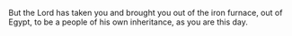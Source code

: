 But the Lord has taken you and brought you out of the iron furnace, out of Egypt, to be a people of his own inheritance, as you are this day.
